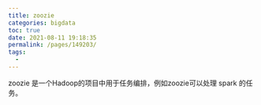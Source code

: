 ```yaml
---
title: zoozie
categories: bigdata
toc: true
date: 2021-08-11 19:18:35
permalink: /pages/149203/
tags: 
  - 
---
```


zoozie 是一个Hadoop的项目中用于任务编排，例如zoozie可以处理 spark 的任务。
